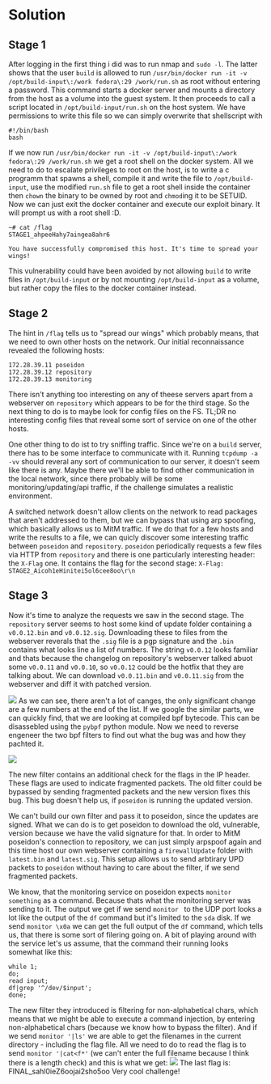 # Solution

## Stage 1

After logging in the first thing i did was to run nmap and `sudo -l`. The latter shows that the user `build` is allowed to run `/usr/bin/docker run -it -v /opt/build-input\:/work fedora\:29 /work/run.sh` as root without entering a password. This command starts a docker server and mounts a directory from the host as a volume into the guest system. It then proceeds to call a script located in `/opt/build-input/run.sh` on the host system. We have permissions to write this file so we can simply overwrite that shellscript with
```
#!/bin/bash
bash
```
 If we now run `/usr/bin/docker run -it -v /opt/build-input\:/work fedora\:29 /work/run.sh` we get a root shell on the docker system. All we need to do to escalate privileges to root on the host, is to write a c programm that spawns a shell, compile it and write the file to `/opt/build-input`, use the modified `run.sh` file to get a root shell inside the container then `chown` the binary to be owned by root and `chmod`ing it to be SETUID. Now we can just exit the docker container and execute our exploit binary. It will prompt us with a root shell :D.

```
~# cat /flag
STAGE1_ahpeeHahy7aingea8ahr6

You have successfully compromised this host. It's time to spread your wings!
```
This vulnerability could have been avoided by not allowing `build` to write files in `/opt/build-input` or by not mounting `/opt/build-input` as a volume, but rather copy the files to the docker container instead.

## Stage 2

The hint in `/flag` tells us to "spread our wings" which probably means, that we need to own other hosts on the network. Our initial reconnaissance revealed the following hosts:
```
172.28.39.11 poseidon
172.28.39.12 repository
172.28.39.13 monitoring
```

There isn't anything too interesting on any of theese servers apart from a webserver on `repository` which
appears to be for the third stage. So the next thing to do is to maybe look for config files on the FS.
TL;DR no interesting config files that reveal some sort of service on one of the other hosts.

One other thing to do ist to try sniffing traffic. Since we're on a `build` server, there has to be some interface to communicate with it. Running `tcpdump -a -vv` should reveral any sort of communication to our
server, it doesn't seem like there is any.
Maybe there we'll be able to find other communication in the local network, since there probably will be some monitoring/updating/api traffic, if the challenge simulates a realistic environment.

A switched network doesn't allow clients on the network to read packages that aren't addressed to them, but we can bypass that using arp spoofing, which basically allows us to MitM traffic.
If we do that for a few hosts and write the results to a file, we can quicly discover some interesting traffic between `poseidon` and `repository`. `poseidon` periodically requests a few files via HTTP from `repository` and there is one particularly interesting header: the `X-Flag` one. It contains the flag for the second stage:
`X-Flag: STAGE2_Aicoh1eHinitei5ol6cee8oo\r\n`

## Stage 3

Now it's time to analyze the requests we saw in the second stage. The `repository` server seems to host some kind of update folder containing a `v0.0.12.bin` and
`v0.0.12.sig`. Downloading these to files from the webserver reverals that the `.sig` file is a pgp signature and the `.bin` contains what looks line a list of numbers.
The string `v0.0.12` looks familiar and thats because the changelog on repository's webserver talked abuot some `v0.0.11` and `v0.0.10`, so `v0.0.12` could be the hotfix that they are
talking about. We can download `v0.0.11.bin` and `v0.0.11.sig` from the webserver and diff it with patched version.

![](https://md.darknebu.la/uploads/upload_c5ede9bd11f12944eec729ad5ce717c5.png)
As we can see, there aren't a lot of canges, the only significant change are a few numbers at the end of the list. If we google the similar parts, we can quickly find, that we are looking at compiled bpf bytecode. This can be disassebled using the `pybpf` python module. Now we need to reverse engeneer the two bpf filters to find out what the bug was and how they pachted it.

![](https://md.darknebu.la/uploads/upload_1febe5567fc4593bfb294d8e0e099deb.png)

The new filter contains an additional check for the flags in the IP header. These flags are used to indicate fragmented packets. The old filter could be bypassed by sending fragmented packets and the new version fixes this bug. This bug doesn't help us, if `poseidon` is running the updated version.

We can't build our own filter and pass it to poseidon, since the updates are signed. What we can do is to get poseidon to download the old, vulnerable, version because we have the valid signature for that.
In order to MitM poseidon's connection to repository, we can just simply arpspoof again and this time host our own webserver containing a `firewallUpdate` folder with `latest.bin` and `latest.sig`.
This setup allows us to send arbtirary UPD packets to `poseidon` without having to care about the filter, if we send fragmented packets.

We know, that the monitoring service on poseidon expects `monitor something` as a command. Because thats what
the monitoring server was sending to it. The output we get if we send `monitor ` to the UDP port looks a lot
like the output of the `df` command but it's limited to the `sda` disk. If we send `monitor \x0a` we can get
the full output of the `df` command, which tells us, that there is some sort of filering going on. A bit of playing around with the service let's us assume, that the command their running looks somewhat like this:
```shell
while 1;
do;
read input;
df|grep '^/dev/$input';
done;
```

The new filter they introduced is filtering for non-alphabetical chars, which means that we might be able to
execute a command injection, by entering non-alphabetical chars (because we know how to bypass the filter).
And if we send `monitor '|ls'` we are able to get the filenames in the current directory - including the flag file. All we need to do to read the flag is to send `monitor '|cat<f*'` (we can't enter the full filename because I think there is a length check) and this is what we get:
![](https://md.darknebu.la/uploads/upload_f8c8770125de1faa987c0d71fe0f0549.png)
The last flag is: FINAL_sahl0ieZ6oojai2sho5oo
Very cool challenge!
